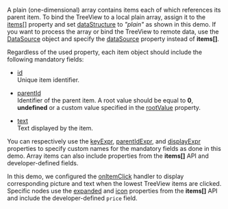 A plain (one-dimensional) array contains items each of which references its parent item. To bind the TreeView to a local plain array, assign it to the [items[]](/Documentation/ApiReference/UI_Components/dxTreeView/Configuration/items/) property and set [dataStructure](/Documentation/ApiReference/UI_Components/dxTreeView/Configuration/#dataStructure) to *"plain"* as shown in this demo. If you want to process the array or bind the TreeView to remote data, use the [DataSource](/Documentation/ApiReference/Data_Layer/DataSource/) object and specify the [dataSource](/Documentation/ApiReference/UI_Components/dxTreeView/Configuration/#dataSource) property instead of **items[]**.

Regardless of the used property, each item object should include the following mandatory fields:

* [id](/Documentation/ApiReference/UI_Components/dxTreeView/Configuration/items/#id)             
Unique item identifier.

* [parentId](/Documentation/ApiReference/UI_Components/dxTreeView/Configuration/items/#parentId)           
Identifier of the parent item. A root value should be equal to **0**, **undefined** or a custom value specified in the [rootValue](/Documentation/ApiReference/UI_Components/dxTreeView/Configuration/#rootValue) property.

* [text](/Documentation/ApiReference/UI_Components/dxTreeView/Configuration/items/#text)         
Text displayed by the item.

You can respectively use the [keyExpr](/Documentation/ApiReference/UI_Components/dxTreeView/Configuration/#keyExpr), [parentIdExpr](/Documentation/ApiReference/UI_Components/dxTreeView/Configuration/#parentIdExpr), and [displayExpr](/Documentation/ApiReference/UI_Components/dxTreeView/Configuration/#displayExpr) properties to specify custom names for the mandatory fields as done in this demo. Array items can also include properties from the **items[]** API and developer-defined fields.

In this demo, we configured the [onItemClick](/Documentation/ApiReference/UI_Components/dxTreeView/Configuration/#onItemClick) handler to display corresponding picture and text when the lowest TreeView items are clicked. Specific nodes use the [expanded](/Documentation/ApiReference/UI_Components/dxTreeView/Configuration/items/#expanded) and [icon](/Documentation/ApiReference/UI_Components/dxTreeView/Configuration/items/#icon) properties from the **items[]** API and include the developer-defined `price` field.